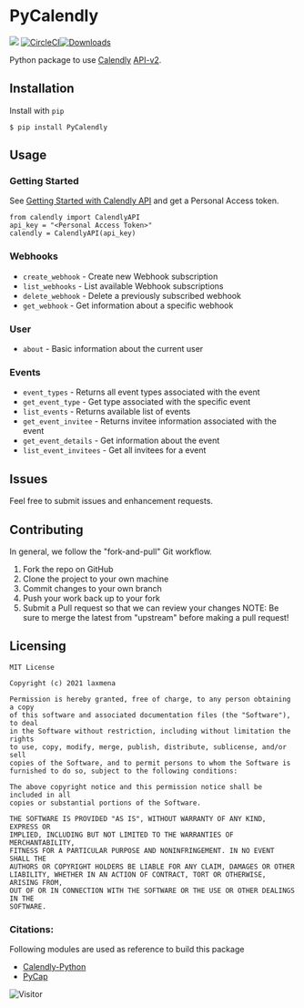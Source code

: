 # PyCalendly
<a href="https://codeclimate.com/github/laxmena/PyCalendly/maintainability"><img src="https://api.codeclimate.com/v1/badges/12cadf4283a14dbb59eb/maintainability" /></a> [![CircleCI](https://circleci.com/gh/laxmena/PyCalendly/tree/main.svg?style=svg)](https://circleci.com/gh/laxmena/PyCalendly/tree/main)[![Downloads](https://pepy.tech/badge/pycalendly)](https://pepy.tech/project/pycalendly)

Python package to use [Calendly](https://calendly.com/) [API-v2](https://calendly.stoplight.io/docs/api-docs/docs/C-API-Conventions.md).

## Installation
Install with `pip`
```
$ pip install PyCalendly
```
## Usage
### Getting Started
See [Getting Started with Calendly API](https://developer.calendly.com/getting-started) and get a Personal Access token.

```
from calendly import CalendlyAPI
api_key = "<Personal Access Token>"
calendly = CalendlyAPI(api_key)
```
### Webhooks
- `create_webhook` - Create new Webhook subscription
- `list_webhooks` - List available Webhook subscriptions
- `delete_webhook` - Delete a previously subscribed webhook
- `get_webhook` - Get information about a specific webhook

### User
- `about` - Basic information about the current user

### Events
- `event_types` - Returns all event types associated with the event
- `get_event_type` - Get type associated with the specific event
- `list_events` - Returns available list of events
- `get_event_invitee` - Returns invitee information associated with the event
- `get_event_details` - Get information about the event
- `list_event_invitees` - Get all invitees for a event


## Issues
Feel free to submit issues and enhancement requests.
## Contributing
In general, we follow the "fork-and-pull" Git workflow.

1. Fork the repo on GitHub
2. Clone the project to your own machine
3. Commit changes to your own branch
4. Push your work back up to your fork
5. Submit a Pull request so that we can review your changes
NOTE: Be sure to merge the latest from "upstream" before making a pull request!

## Licensing
```
MIT License

Copyright (c) 2021 laxmena

Permission is hereby granted, free of charge, to any person obtaining a copy
of this software and associated documentation files (the "Software"), to deal
in the Software without restriction, including without limitation the rights
to use, copy, modify, merge, publish, distribute, sublicense, and/or sell
copies of the Software, and to permit persons to whom the Software is
furnished to do so, subject to the following conditions:

The above copyright notice and this permission notice shall be included in all
copies or substantial portions of the Software.

THE SOFTWARE IS PROVIDED "AS IS", WITHOUT WARRANTY OF ANY KIND, EXPRESS OR
IMPLIED, INCLUDING BUT NOT LIMITED TO THE WARRANTIES OF MERCHANTABILITY,
FITNESS FOR A PARTICULAR PURPOSE AND NONINFRINGEMENT. IN NO EVENT SHALL THE
AUTHORS OR COPYRIGHT HOLDERS BE LIABLE FOR ANY CLAIM, DAMAGES OR OTHER
LIABILITY, WHETHER IN AN ACTION OF CONTRACT, TORT OR OTHERWISE, ARISING FROM,
OUT OF OR IN CONNECTION WITH THE SOFTWARE OR THE USE OR OTHER DEALINGS IN THE
SOFTWARE.
```
### Citations:
Following modules are used as reference to build this package
- [Calendly-Python](https://github.com/kevteg/calendly-python)
- [PyCap](https://github.com/redcap-tools/PyCap)

![Visitor](https://visitor-badge.laobi.icu/badge?page_id=laxmena.PyCalendly)
